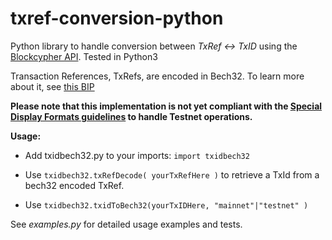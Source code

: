 # txref-conversion-python
Python library to handle conversion between _TxRef &lt;-> TxID_ using the [Blockcypher API](https://www.blockcypher.com/dev/bitcoin/#introduction). 
Tested in Python3

Transaction References, TxRefs, are encoded in Bech32. To learn more about it, see [this BIP](https://github.com/veleslavs/bips/blob/Bech32_Encoded_TxRef/bip-XXXX-Bech32_Encoded_Transaction_Postion_References.mediawiki)

**Please note that this implementation is not yet compliant with the [Special Display Formats guidelines](https://github.com/veleslavs/bips/blob/Bech32_Encoded_TxRef/bip-XXXX-Bech32_Encoded_Transaction_Postion_References.mediawiki#special-display-formats) to handle Testnet operations.**

**Usage:**

- Add txidbech32.py to your imports: `import txidbech32`

- Use `txidbech32.txRefDecode( yourTxRefHere )` to retrieve a TxId from a bech32 encoded TxRef.

- Use `txidbech32.txidToBech32(yourTxIDHere, "mainnet"|"testnet" )`

See _examples.py_ for detailed usage examples and tests.
